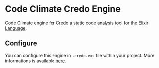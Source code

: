 # Code Climate Credo Engine

Code Climate engine for [Credo](https://github.com/rrrene/credo) a static code analysis tool for the [Elixir Language](http://elixir-lang.org/).

## Configure

You can configure this engine in `.credo.exs` file within your project. More informations is available [here](https://github.com/rrrene/credo#configuration).
